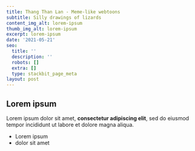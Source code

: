 ```yaml
---
title: Thang Than Lan - Meme-like webtoons
subtitle: Silly drawings of lizards
content_img_alt: lorem-ipsum
thumb_img_alt: lorem-ipsum
excerpt: lorem-ipsum
date: '2021-05-21'
seo:
  title: ''
  description: ''
  robots: []
  extra: []
  type: stackbit_page_meta
layout: post
---
```

## Lorem ipsum

Lorem ipsum dolor sit amet, **consectetur adipiscing elit**, sed do eiusmod tempor incididunt ut labore et dolore magna aliqua.

- Lorem ipsum
- dolor sit amet